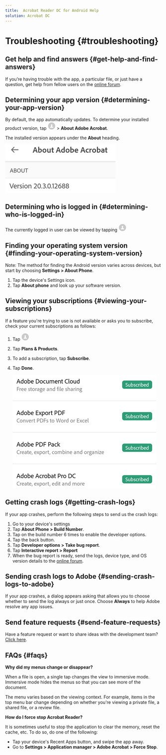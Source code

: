 ```yaml
---
title:  Acrobat Reader DC for Android Help
solution: Acrobat DC
---
```


# Troubleshooting {#troubleshooting}

## Get help and find answers {#get-help-and-find-answers}

If you’re having trouble with the app, a particular file, or just have a question, get help from fellow users on the [online forum](https://www.adobe.com/go/acrobatmobilesupport).

## Determining your app version {#determining-your-app-version}

By default, the app automatically updates. To determine your installed product version, tap ![image](./images/profileicon.png) > **About Adobe Acrobat**. 

The installed version appears under the **About** heading. 

![image](./images/version.png)

## Determining who is logged in {#determining-who-is-logged-in}

The currently logged in user can be viewed by tapping ![image](./images/profileicon.png)

## Finding your operating system version {#finding-your-operating-system-version}

Note: The method for finding the Android version varies across devices, but start by choosing **Settings > About Phone**.

1. Tap the device's Settings icon.
1. Tap **About phone** and look up your software version.

## Viewing your subscriptions {#viewing-your-subscriptions}

If a feature you're trying to use is not available or asks you to subscribe, check your current subscriptions as follows: 

1. Tap ![image](./images/profileicon.png)
1. Tap **Plans & Products**.
1. To add a subscription, tap **Subscribe**.
1. Tap **Done**.

   ![image](./images/subscriptions.png)

## Getting crash logs {#getting-crash-logs}

If your app crashes, perform the following steps to send us the crash logs:

1. Go to your device's settings 
1. Tap **About Phone > Build Number**. 
1. Tap on the build number 6 times to enable the developer options.
1. Tap the back button. 
1. Tap **Developer options > Take bug report**.
1. Tap  **Interactive report > Report**
1. When the bug report is ready, send the logs, device type, and OS version details to the [online forum](https://www.adobe.com/go/acrobatmobilesupport).

## Sending crash logs to Adobe {#sending-crash-logs-to-adobe}

If your app crashes, a dialog appears asking that allows you to choose whether to send the log always or just once. Choose **Always** to help Adobe resolve any app issues. 

## Send feature requests {#send-feature-requests}

Have a feature request or want to share ideas with the development team? [Click here](https://www.adobe.com/go/appstoresupportandroid).

## FAQs {#faqs}

**Why did my menus change or disappear?**

When a file is open, a single tap changes the view to immersive mode. Immersive mode hides the menus so that you can see more of the document. 

The menu varies based on the  viewing context. For example, items in the top menu bar change depending on whether you're viewing a private file, a shared file, or a review file.

**How do I force stop Acrobat Reader?**

It is sometimes useful to stop the application to clear the memory, reset the cache, etc. To do so, do one of the following:

* Tap your device's Recent Apps button, and swipe the app away.
* Go to **Settings > Application manager > Adobe Acrobat > Force Stop**.

